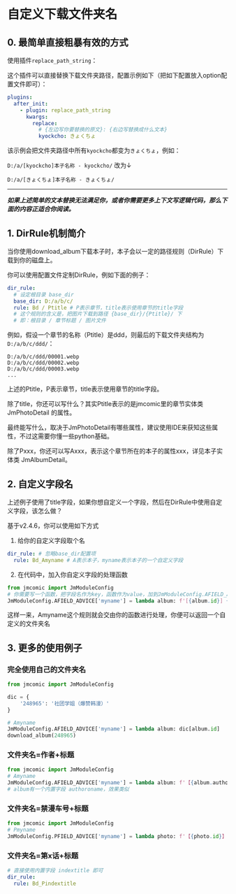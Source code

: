 # 自定义下载文件夹名

## 0. 最简单直接粗暴有效的方式

使用插件`replace_path_string`：

这个插件可以直接替换下载文件夹路径，配置示例如下（把如下配置放入option配置文件即可）：

```yml
plugins:
  after_init:
    - plugin: replace_path_string
      kwargs:
        replace: 
          # {左边写你要替换的原文}: {右边写替换成什么文本}
          kyockcho: きょくちょ
```
该示例会把文件夹路径中所有`kyockcho`都变为`きょくちょ`，例如：

`D:/a/[kyockcho]本子名称 - kyockcho/` 改为↓

`D:/a/[きょくちょ]本子名称 - きょくちょ/` 

---------------
**_如果上述简单的文本替换无法满足你，或者你需要更多上下文写逻辑代码，那么下面的内容正适合你阅读。_**

## 1. DirRule机制简介


当你使用download_album下载本子时，本子会以一定的路径规则（DirRule）下载到你的磁盘上。

你可以使用配置文件定制DirRule，例如下面的例子：

```yaml
dir_rule:
  # 设定根目录 base_dir
  base_dir: D:/a/b/c/
  rule: Bd / Ptitle # P表示章节，title表示使用章节的title字段
  # 这个规则的含义是，把图片下载到路径 {base_dir}/{Ptitle}/ 下
  # 即：根目录 / 章节标题 / 图片文件
```

例如，假设一个章节的名称（Ptitle）是ddd，则最后的下载文件夹结构为 `D:/a/b/c/ddd/`：

```
D:/a/b/c/ddd/00001.webp
D:/a/b/c/ddd/00002.webp
D:/a/b/c/ddd/00003.webp
...
```

上述的Ptitle，P表示章节，title表示使用章节的title字段。

除了title，你还可以写什么？其实Ptitle表示的是jmcomic里的章节实体类 JmPhotoDetail 的属性。

最终能写什么，取决于JmPhotoDetail有哪些属性，建议使用IDE来获知这些属性，不过这需要你懂一些python基础。

除了Pxxx，你还可以写Axxx，表示这个章节所在的本子的属性xxx，详见本子实体类 JmAlbumDetail。


## 2. 自定义字段名

上述例子使用了title字段，如果你想自定义一个字段，然后在DirRule中使用自定义字段，该怎么做？

基于v2.4.6，你可以使用如下方式



1. 给你的自定义字段取个名

```yaml
dir_rule: # 忽略base_dir配置项
  rule: Bd_Amyname # A表示本子，myname表示本子的一个自定义字段
```



2. 在代码中，加入你自定义字段的处理函数

```python
from jmcomic import JmModuleConfig
# 你需要写一个函数，把字段名作为key，函数作为value，加到JmModuleConfig.AFIELD_ADVICE这个字典中
JmModuleConfig.AFIELD_ADVICE['myname'] = lambda album: f'[{album.id}] {album.title}'
```



这样一来，Amyname这个规则就会交由你的函数进行处理，你便可以返回一个自定义的文件夹名





## 3. 更多的使用例子



### 完全使用自己的文件夹名

```python
from jmcomic import JmModuleConfig

dic = {
    '248965': '社团学姐（爆赞韩漫）'
}

# Amyname
JmModuleConfig.AFIELD_ADVICE['myname'] = lambda album: dic[album.id]
download_album(248965)
```



### 文件夹名=作者+标题

```python
from jmcomic import JmModuleConfig
# Amyname
JmModuleConfig.AFIELD_ADVICE['myname'] = lambda album: f'【{album.author}】{album.title}'
# album有一个内置字段 authoroname，效果类似
```



### 文件夹名=禁漫车号+标题

```python
from jmcomic import JmModuleConfig
# Pmyname
JmModuleConfig.PFIELD_ADVICE['myname'] = lambda photo: f'【{photo.id}】{photo.title}'
```



### 文件夹名=第x话+标题

```yaml
# 直接使用内置字段 indextitle 即可
dir_rule:
  rule: Bd_Pindextitle
```



